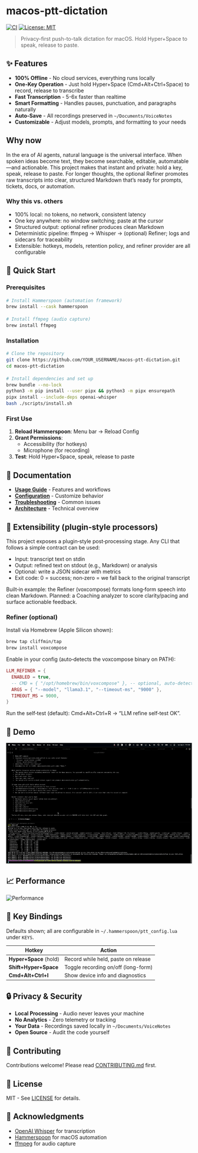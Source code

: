 # macos-ptt-dictation

[![CI](https://github.com/cliffmin/macos-ptt-dictation/actions/workflows/ci.yml/badge.svg)](https://github.com/cliffmin/macos-ptt-dictation/actions/workflows/ci.yml) [![License: MIT](https://img.shields.io/badge/License-MIT-yellow.svg)](LICENSE)

> Privacy-first push-to-talk dictation for macOS. Hold Hyper+Space to speak, release to paste.

## ✨ Features

- **100% Offline** - No cloud services, everything runs locally
- **One-Key Operation** - Just hold Hyper+Space (Cmd+Alt+Ctrl+Space) to record, release to transcribe
- **Fast Transcription** - 5-6x faster than realtime
- **Smart Formatting** - Handles pauses, punctuation, and paragraphs naturally
- **Auto-Save** - All recordings preserved in `~/Documents/VoiceNotes`
- **Customizable** - Adjust models, prompts, and formatting to your needs

## Why now

In the era of AI agents, natural language is the universal interface. When spoken ideas become text, they become searchable, editable, automatable—and actionable. This project makes that instant and private: hold a key, speak, release to paste. For longer thoughts, the optional Refiner promotes raw transcripts into clear, structured Markdown that’s ready for prompts, tickets, docs, or automation.

### Why this vs. others
- 100% local: no tokens, no network, consistent latency
- One key anywhere: no window switching; paste at the cursor
- Structured output: optional refiner produces clean Markdown
- Deterministic pipeline: ffmpeg → Whisper → (optional) Refiner; logs and sidecars for traceability
- Extensible: hotkeys, models, retention policy, and refiner provider are all configurable

## 🚀 Quick Start

### Prerequisites
```bash
# Install Hammerspoon (automation framework)
brew install --cask hammerspoon

# Install ffmpeg (audio capture)
brew install ffmpeg
```

### Installation
```bash
# Clone the repository
git clone https://github.com/YOUR_USERNAME/macos-ptt-dictation.git
cd macos-ptt-dictation

# Install dependencies and set up
brew bundle --no-lock
python3 -m pip install --user pipx && python3 -m pipx ensurepath
pipx install --include-deps openai-whisper
bash ./scripts/install.sh
```

### First Use
1. **Reload Hammerspoon**: Menu bar → Reload Config
2. **Grant Permissions**: 
   - Accessibility (for hotkeys)
   - Microphone (for recording)
3. **Test**: Hold Hyper+Space, speak, release to paste

## 📖 Documentation

- [**Usage Guide**](docs/USAGE.md) - Features and workflows
- [**Configuration**](docs/CONFIG.md) - Customize behavior
- [**Troubleshooting**](docs/TROUBLESHOOTING.md) - Common issues
- [**Architecture**](docs/ARCHITECTURE.md) - Technical overview

## 🧩 Extensibility (plugin‑style processors)

This project exposes a plugin‑style post‑processing stage. Any CLI that follows a simple contract can be used:
- Input: transcript text on stdin
- Output: refined text on stdout (e.g., Markdown) or analysis
- Optional: write a JSON sidecar with metrics
- Exit code: 0 = success; non‑zero = we fall back to the original transcript

Built‑in example: the Refiner (voxcompose) formats long‑form speech into clean Markdown. Planned: a Coaching analyzer to score clarity/pacing and surface actionable feedback.

### Refiner (optional)
Install via Homebrew (Apple Silicon shown):
```bash
brew tap cliffmin/tap
brew install voxcompose
```
Enable in your config (auto‑detects the voxcompose binary on PATH):
```lua
LLM_REFINER = {
  ENABLED = true,
  -- CMD = { "/opt/homebrew/bin/voxcompose" }, -- optional, auto‑detected if omitted
  ARGS = { "--model", "llama3.1", "--timeout-ms", "9000" },
  TIMEOUT_MS = 9000,
}
```
Run the self‑test (default): Cmd+Alt+Ctrl+R → “LLM refine self‑test OK”.

## 🎥 Demo

![Push-to-Talk Demo](docs/assets/demo.gif)

## 📈 Performance

![Performance](docs/assets/metrics.svg)

## 🎯 Key Bindings

Defaults shown; all are configurable in `~/.hammerspoon/ptt_config.lua` under `KEYS`.

| Hotkey | Action |
|--------|--------|
| **Hyper+Space** (hold) | Record while held, paste on release |
| **Shift+Hyper+Space** | Toggle recording on/off (long-form) |
| **Cmd+Alt+Ctrl+I** | Show device info and diagnostics |

## 🔒 Privacy & Security

- **Local Processing** - Audio never leaves your machine
- **No Analytics** - Zero telemetry or tracking
- **Your Data** - Recordings saved locally in `~/Documents/VoiceNotes`
- **Open Source** - Audit the code yourself

## 🤝 Contributing

Contributions welcome! Please read [CONTRIBUTING.md](CONTRIBUTING.md) first.

## 📄 License

MIT - See [LICENSE](LICENSE) for details.

## 🙏 Acknowledgments

- [OpenAI Whisper](https://github.com/openai/whisper) for transcription
- [Hammerspoon](https://www.hammerspoon.org/) for macOS automation
- [ffmpeg](https://ffmpeg.org/) for audio capture
